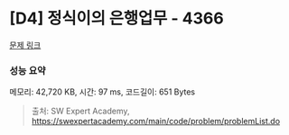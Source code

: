 # [D4] 정식이의 은행업무 - 4366 

[문제 링크](https://swexpertacademy.com/main/code/problem/problemDetail.do?contestProbId=AWMeRLz6kC0DFAXd) 

### 성능 요약

메모리: 42,720 KB, 시간: 97 ms, 코드길이: 651 Bytes



> 출처: SW Expert Academy, https://swexpertacademy.com/main/code/problem/problemList.do